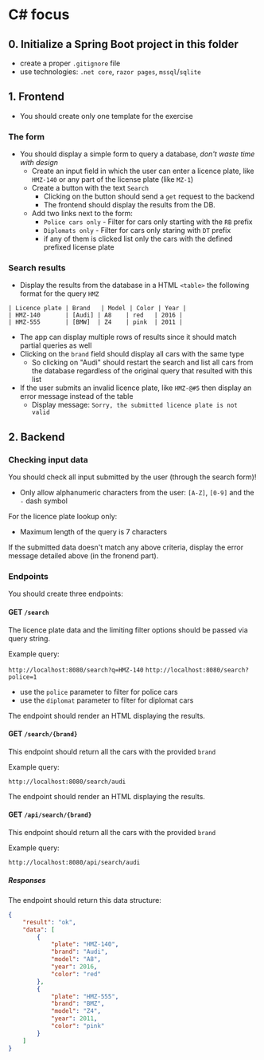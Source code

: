 
# C# focus

## 0. Initialize a Spring Boot project in this folder
 - create a proper `.gitignore` file
 - use technologies: `.net core`, `razor pages`, `mssql`/`sqlite`

## 1. Frontend
- You should create only one template for the exercise

### The form
 - You should display a simple form to query a database, _don't waste time with design_
    - Create an input field in which the user can enter a licence plate, like `HMZ-140` or any part of the license plate (like `MZ-1`)
    - Create a button with the text `Search`
        - Clicking on the button should send a `get` request to the backend
        - The frontend should display the results from the DB.
    - Add two links next to the form:
        - `Police cars only` - Filter for cars only starting with the `RB` prefix
        - `Diplomats only` - Filter for cars only staring with `DT` prefix
        - if any of them is clicked list only the cars with the defined prefixed license plate

### Search results
 - Display the results from the database in a HTML `<table>` the following format for the query `HMZ`

```
| Licence plate | Brand   | Model | Color | Year |
| HMZ-140       | [Audi] | A8    | red   | 2016 |
| HMZ-555       | [BMW]  | Z4    | pink  | 2011 |
```

 - The app can display multiple rows of results since it should match partial queries as well
 - Clicking on the `brand` field should display all cars with the same type
    - So clicking on "Audi" should restart the search and list all cars from the database regardless of the original query that resulted with this list
 - If the user submits an invalid licence plate, like `HMZ-@#5` then display an error message instead of the table
    - Display message: `Sorry, the submitted licence plate is not valid`

## 2. Backend

### Checking input data

You should check all input submitted by the user (through the search form)! 
 - Only allow alphanumeric characters from the user: `[A-Z]`, `[0-9]` and the `-` dash symbol

For the licence plate lookup only:
 - Maximum length of the query is 7 characters

If the submitted data doesn't match any above criteria, display the error message detailed above (in the fronend part).

### Endpoints

You should create three endpoints:

#### GET `/search`

The licence plate data and the limiting filter options should be passed via query string.

Example query:

`http://localhost:8080/search?q=HMZ-140`
`http://localhost:8080/search?police=1`

 - use the `police` parameter to filter for police cars
 - use the `diplomat` parameter to filter for diplomat cars

The endpoint should render an HTML displaying the results.

#### GET `/search/{brand}`

This endpoint should return all the cars with the provided `brand`

Example query:

`http://localhost:8080/search/audi`

The endpoint should render an HTML displaying the results.

#### GET `/api/search/{brand}`

This endpoint should return all the cars with the provided `brand`

Example query:

`http://localhost:8080/api/search/audi`

##### Responses

The endpoint should return this data structure:

```json
{
    "result": "ok",
    "data": [
        {
            "plate": "HMZ-140",
            "brand": "Audi",
            "model": "A8",
            "year": 2016,
            "color": "red"
        },
        {
            "plate": "HMZ-555",
            "brand": "BMZ",
            "model": "Z4",
            "year": 2011,
            "color": "pink"
        }
    ]
}
```
